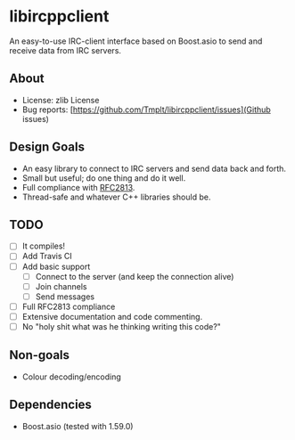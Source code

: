 libircppclient
==============
An easy-to-use IRC-client interface based on Boost.asio to send and receive data from IRC servers.

About
-----
* License: zlib License
* Bug reports: [https://github.com/Tmplt/libircppclient/issues](Github issues)

Design Goals
------------
* An easy library to connect to IRC servers and send data back and forth.
* Small but useful; do one thing and do it well.
* Full compliance with [RFC2813](https://tools.ietf.org/html/rfc2813).
* Thread-safe and whatever C++ libraries should be.

TODO
----
- [ ] It compiles!
- [ ] Add Travis CI
- [ ] Add basic support
  - [ ] Connect to the server (and keep the connection alive)
  - [ ] Join channels
  - [ ] Send messages
- [ ] Full RFC2813 compliance
- [ ] Extensive documentation and code commenting.
- [ ] No "holy shit what was he thinking writing this code?"

Non-goals
---------
* Colour decoding/encoding

Dependencies
------------
* Boost.asio (tested with 1.59.0)
